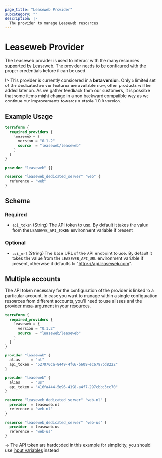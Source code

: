 ```yaml
---
page_title: "Leaseweb Provider"
subcategory: ""
description: |-
  The provider to manage Leaseweb resources
---
```


# Leaseweb Provider

The Leaseweb provider is used to interact with the many
resources supported by Leaseweb. The provider needs to be configured with the
proper credentials before it can be used.

!>
This provider is currently considered in a **beta version**.
Only a limited set of the dedicated server features are available now, other
products will be added later on.
As we gather feedback from our customers, it is possible that some items
might change in a non backward compatible way as we continue our improvements
towards a stable 1.0.0 version.

## Example Usage

```terraform
terraform {
  required_providers {
    leaseweb = {
      version = "0.1.2"
      source  = "leaseweb/leaseweb"
    }
  }
}

provider "leaseweb" {}

resource "leaseweb_dedicated_server" "web" {
  reference = "web"
}
```

<!-- schema generated by tfplugindocs -->
## Schema

### Required

- `api_token` (String) The API token to use.
By default it takes the value from the `LEASEWEB_API_TOKEN` environment variable if present.

### Optional

- `api_url` (String) The base URL of the API endpoint to use.
By default it takes the value from the `LEASEWEB_API_URL` environment variable if present,
otherwise it defaults to "https://api.leaseweb.com".

## Multiple accounts

The API token necessary for the configuration of the provider is linked to a
particular account. In case you want to manage within a single configuration
resources from different accounts, you'll need to use aliases and the
[provider meta-argument](https://www.terraform.io/language/meta-arguments/resource-provider)
in your resources.

```terraform
terraform {
  required_providers {
    leaseweb = {
      version = "0.1.2"
      source  = "leaseweb/leaseweb"
    }
  }
}

provider "leaseweb" {
  alias     = "nl"
  api_token = "527070ca-8449-4f06-b609-ec6797bd8222"
}

provider "leaseweb" {
  alias     = "us"
  api_token = "416fa444-5e96-4198-a4f7-297cbbc3cc70"
}

resource "leaseweb_dedicated_server" "web-nl" {
  provider  = leaseweb.nl
  reference = "web-nl"
}

resource "leaseweb_dedicated_server" "web-us" {
  provider  = leaseweb.us
  reference = "web-us"
}
```

->
The API token are hardcoded in this example for simplicity, you should use
[input variables](https://www.terraform.io/language/values/variables) instead.
